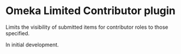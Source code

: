 Omeka Limited Contributor plugin
=========================

Limits the visibility of submitted items for contributor roles to those specified.

In initial development.
